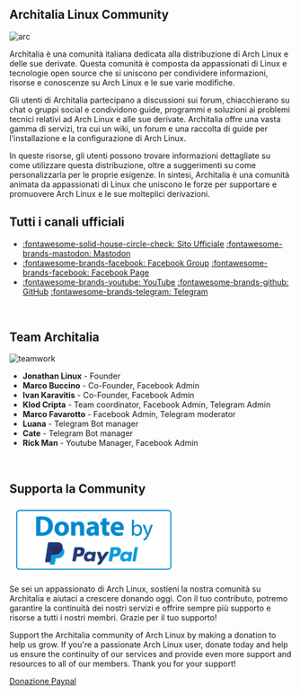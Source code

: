 
## Architalia Linux Community

![arc](https://github.com/ArchItalia/site/assets/117321045/9f556b02-d9da-46d5-9d7c-f5f605e930ac)


Architalia è una comunità italiana dedicata alla distribuzione di Arch Linux e delle sue derivate. Questa comunità è composta da appassionati di Linux e tecnologie open source che si uniscono per condividere informazioni, risorse e conoscenze su Arch Linux e le sue varie modifiche. 

Gli utenti di Architalia partecipano a discussioni sui forum, chiacchierano su chat o gruppi social e condividono guide, programmi e soluzioni ai problemi tecnici relativi ad Arch Linux e alle sue derivate. Architalia offre una vasta gamma di servizi, tra cui un wiki, un forum e una raccolta di guide per l'installazione e la configurazione di Arch Linux. 

In queste risorse, gli utenti possono trovare informazioni dettagliate su come utilizzare questa distribuzione, oltre a suggerimenti su come personalizzarla per le proprie esigenze. In sintesi, Architalia è una comunità animata da appassionati di Linux che uniscono le forze per supportare e promuovere Arch Linux e le sue molteplici derivazioni.

## Tutti i canali ufficiali 

-  [:fontawesome-solid-house-circle-check: Sito Ufficiale](https://architalia.github.io/site/)   <a rel="me" href="https://mastodon.uno/@architalia">:fontawesome-brands-mastodon: Mastodon</a>
- [:fontawesome-brands-facebook: Facebook Group](https://www.facebook.com/groups/architalia)   [:fontawesome-brands-facebook: Facebook Page](https://www.facebook.com/architalialinux) 
- [:fontawesome-brands-youtube: YouTube](https://www.youtube.com/@ArchItalia)   [:fontawesome-brands-github: GitHub](https://github.com/ArchItalia)   [:fontawesome-brands-telegram: Telegram](https://t.me/architalialinux)
  
<br>

## Team Architalia 

![teamwork](https://github.com/ArchItalia/site/assets/117321045/26acc862-534d-4b67-8c9d-8b04d2bae806)

* **Jonathan Linux** - Founder
* **Marco Buccino** - Co-Founder, Facebook Admin
* **Ivan Karavitis** - Co-Founder, Facebook Admin
* **Klod Cripta** - Team coordinator, Facebook Admin, Telegram Admin
* **Marco Favarotto** - Facebook Admin, Telegram moderator
* **Luana** - Telegram Bot manager
* **Cate** - Telegram Bot manager
* **Rick Man** - Youtube Manager, Facebook Admin


<br>

## Supporta la Community

[![paypal-donation-button](images/pp.png)](https://www.paypal.com/donate/?hosted_button_id=3C4YAF9NXMEWL) 


Se sei un appassionato di Arch Linux, sostieni la nostra comunità su Architalia e aiutaci a crescere donando oggi. Con il tuo contributo, potremo garantire la continuità dei nostri servizi e offrire sempre più supporto e risorse a tutti i nostri membri. Grazie per il tuo supporto!

Support the Architalia community of Arch Linux by making a donation to help us grow. If you're a passionate Arch Linux user, donate today and help us ensure the continuity of our services and provide even more support and resources to all of our members. Thank you for your support!

[Donazione Paypal](https://www.paypal.com/donate/?hosted_button_id=3C4YAF9NXMEWL)

<br><br>



